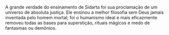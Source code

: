 ﻿A grande verdade do ensinamento de Sidarta foi  sua proclamação de um universo de absoluta justiça. Ele ensinou a melhor filosofia sem Deus jamais inventada pelo homem mortal; foi o humanismo ideal e mais eficazmente removeu  todas as bases para superstição, rituais mágicos e medo de fantasmas ou demônios.